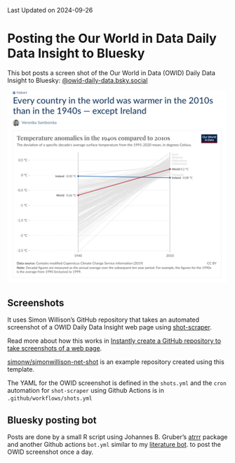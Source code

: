 
Last Updated on 2024-09-26

# Posting the Our World in Data Daily Data Insight to Bluesky

This bot posts a screen shot of the Our World in Data (OWID) Daily Data
Insight to Bluesky:
[@owid-daily-data.bsky.social](https://bsky.app/profile/owid-daily-data.bsky.social)

<img src="owid-shot.png" width="500" />

## Screenshots

It uses Simon Willison’s GitHub repository that takes an automated
screenshot of a OWID Daily Data Insight web page using
[shot-scraper](https://github.com/simonw/shot-scraper).

Read more about how this works in [Instantly create a GitHub repository
to take screenshots of a web
page](https://simonwillison.net/2022/Mar/14/shot-scraper-template/).

[simonw/simonwillison-net-shot](https://github.com/simonw/simonwillison-net-shot)
is an example repository created using this template.

The YAML for the OWID screenshot is defined in the `shots.yml` and the
`cron` automation for `shot-scraper` using Github Actions is in
`.github/workflows/shots.yml`

## Bluesky posting bot

Posts are done by a small R script using Johannes B. Gruber’s
[atrrr](https://jbgruber.github.io/atrrr/index.html) package and another
Github actions `bot.yml` similar to my [literature
bot](https://github.com/ab604/prot-paper-bot). to post the OWID
screenshot once a day.
